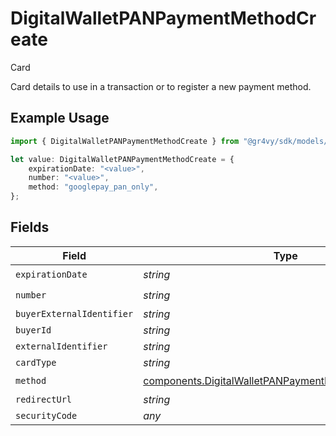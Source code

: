 # DigitalWalletPANPaymentMethodCreate

Card

Card details to use in a transaction or to register a new payment method.

## Example Usage

```typescript
import { DigitalWalletPANPaymentMethodCreate } from "@gr4vy/sdk/models/components";

let value: DigitalWalletPANPaymentMethodCreate = {
    expirationDate: "<value>",
    number: "<value>",
    method: "googlepay_pan_only",
};
```

## Fields

| Field                                                                                                                        | Type                                                                                                                         | Required                                                                                                                     | Description                                                                                                                  |
| ---------------------------------------------------------------------------------------------------------------------------- | ---------------------------------------------------------------------------------------------------------------------------- | ---------------------------------------------------------------------------------------------------------------------------- | ---------------------------------------------------------------------------------------------------------------------------- |
| `expirationDate`                                                                                                             | *string*                                                                                                                     | :heavy_check_mark:                                                                                                           | N/A                                                                                                                          |
| `number`                                                                                                                     | *string*                                                                                                                     | :heavy_check_mark:                                                                                                           | N/A                                                                                                                          |
| `buyerExternalIdentifier`                                                                                                    | *string*                                                                                                                     | :heavy_minus_sign:                                                                                                           | N/A                                                                                                                          |
| `buyerId`                                                                                                                    | *string*                                                                                                                     | :heavy_minus_sign:                                                                                                           | N/A                                                                                                                          |
| `externalIdentifier`                                                                                                         | *string*                                                                                                                     | :heavy_minus_sign:                                                                                                           | N/A                                                                                                                          |
| `cardType`                                                                                                                   | *string*                                                                                                                     | :heavy_minus_sign:                                                                                                           | N/A                                                                                                                          |
| `method`                                                                                                                     | [components.DigitalWalletPANPaymentMethodCreateMethod](../../models/components/digitalwalletpanpaymentmethodcreatemethod.md) | :heavy_check_mark:                                                                                                           | N/A                                                                                                                          |
| `redirectUrl`                                                                                                                | *string*                                                                                                                     | :heavy_minus_sign:                                                                                                           | N/A                                                                                                                          |
| `securityCode`                                                                                                               | *any*                                                                                                                        | :heavy_minus_sign:                                                                                                           | N/A                                                                                                                          |